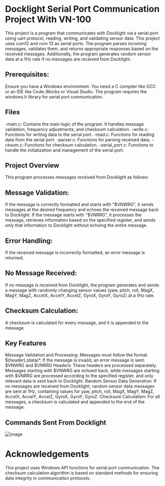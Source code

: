 # Docklight Serial Port Communication Project With VN-100

This project is a program that communicates with Docklight via a serial port using uart protocol, reading, writing, and validating sensor data. This project uses com12 and com 13 as serial ports.
The program parses incoming messages, validates them, and returns appropriate responses based on the received messages. 
Additionally, the program generates random sensor data at a 1Hz rate if no messages are received from Docklight.

## Prerequisites:
Ensure you have a Windows environment.
You need a C compiler like GCC or an IDE like Code::Blocks or Visual Studio.
The program requires the windows.h library for serial port communication.

## Files
-main.c: Contains the main logic of the program. It handles message validation, frequency adjustments, and checksum calculation.
-write.c: Functions for writing data to the serial port.
-read.c: Functions for reading data from the serial port.
-parser.c: Functions for parsing received data.
-cksum.c: Functions for checksum calculation.
-serial_port.c: Functions to handle the initialization and management of the serial port.

## Project Overview
This program processes messages received from Docklight as follows:

## Message Validation:
If the message is correctly formatted and starts with "$VNWRG", it sends messages at the desired frequency and echoes the received message back to Docklight.
If the message starts with "$VNRRG", it processes the message, retrieves information based on the specified register, and sends only that information to Docklight without echoing the entire message.

## Error Handling:
If the received message is incorrectly formatted, an error message is returned.

## No Message Received:
If no message is received from Docklight, the program generates and sends a message with randomly changing sensor values (yaw, pitch, roll, MagX, MagY, MagZ, AccelX, AccelY, AccelZ, GyroX, GyroY, GyroZ) at a 1Hz rate.

## Checksum Calculation:
A checksum is calculated for every message, and it is appended to the message.

## Key Features
Message Validation and Processing: Messages must follow the format $(header),(data)*. If the message is invalid, an error message is sent.
$VNWRG and $VNRRG Headers: These headers are processed separately. Messages starting with $VNWRG are echoed back, while messages starting with $VNRRG are processed according to the specified register, and only relevant data is sent back to Docklight.
Random Sensor Data Generation: If no messages are received from Docklight, random sensor data messages are sent at 1Hz, containing values for yaw, pitch, roll, MagX, MagY, MagZ, AccelX, AccelY, AccelZ, GyroX, GyroY, GyroZ.
Checksum Calculation: For all messages, a checksum is calculated and appended to the end of the message.

## Commands Sent From Docklight

![image](https://github.com/user-attachments/assets/cdb4ebfe-e186-42ea-b65b-9a351b9ecf22)


# Acknowledgements
This project uses Windows API functions for serial port communication.
The checksum calculation algorithm is based on standard methods for ensuring data integrity in communication protocols.
